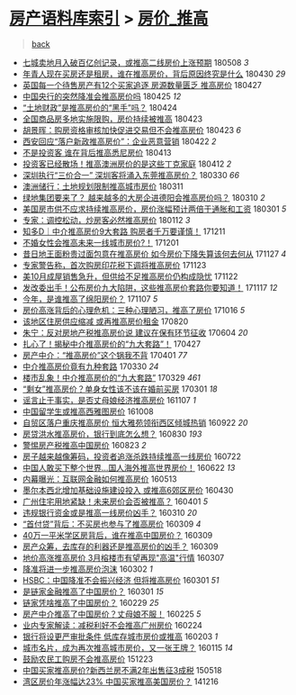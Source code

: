 [房产语料库索引](../../README.md)  > [房价_推高](房价_推高.md)
====
> [back](../README.md)

- [七城卖地月入破百亿创记录，或推高二线房价上涨预期](http://jkwz.applinzi.com/ittc/7100503703566156810.html#%E4%B8%83%E5%9F%8E%E5%8D%96%E5%9C%B0%E6%9C%88%E5%85%A5%E7%A0%B4%E7%99%BE%E4%BA%BF%E5%88%9B%E8%AE%B0%E5%BD%95%EF%BC%8C%E6%88%96%E6%8E%A8%E9%AB%98%E4%BA%8C%E7%BA%BF%E6%88%BF%E4%BB%B7%E4%B8%8A%E6%B6%A8%E9%A2%84%E6%9C%9F) 180508 *3* 
- [年青人现在买房还是租房，谁在推高房价，背后原因终究是什么](http://jkwz.applinzi.com/ittc/7097707554698429457.html#%E5%B9%B4%E9%9D%92%E4%BA%BA%E7%8E%B0%E5%9C%A8%E4%B9%B0%E6%88%BF%E8%BF%98%E6%98%AF%E7%A7%9F%E6%88%BF%EF%BC%8C%E8%B0%81%E5%9C%A8%E6%8E%A8%E9%AB%98%E6%88%BF%E4%BB%B7%EF%BC%8C%E8%83%8C%E5%90%8E%E5%8E%9F%E5%9B%A0%E7%BB%88%E7%A9%B6%E6%98%AF%E4%BB%80%E4%B9%88) 180430 *29* 
- [英国每一个待售房产有12个买家追逐 房源数量匮乏 推高房价](http://jkwz.applinzi.com/ittc/7096250347393909770.html#%E8%8B%B1%E5%9B%BD%E6%AF%8F%E4%B8%80%E4%B8%AA%E5%BE%85%E5%94%AE%E6%88%BF%E4%BA%A7%E6%9C%8912%E4%B8%AA%E4%B9%B0%E5%AE%B6%E8%BF%BD%E9%80%90+%E6%88%BF%E6%BA%90%E6%95%B0%E9%87%8F%E5%8C%AE%E4%B9%8F+%E6%8E%A8%E9%AB%98%E6%88%BF%E4%BB%B7) 180427  
- [中国央行的突然降准会推高房价吗](http://jkwz.applinzi.com/ittc/7095978334263706635.html#%E4%B8%AD%E5%9B%BD%E5%A4%AE%E8%A1%8C%E7%9A%84%E7%AA%81%E7%84%B6%E9%99%8D%E5%87%86%E4%BC%9A%E6%8E%A8%E9%AB%98%E6%88%BF%E4%BB%B7%E5%90%97) 180425 *12* 
- [“土地财政”是推高房价的“黑手”吗？](http://jkwz.applinzi.com/ittc/7095583599715943435.html#%E2%80%9C%E5%9C%9F%E5%9C%B0%E8%B4%A2%E6%94%BF%E2%80%9D%E6%98%AF%E6%8E%A8%E9%AB%98%E6%88%BF%E4%BB%B7%E7%9A%84%E2%80%9C%E9%BB%91%E6%89%8B%E2%80%9D%E5%90%97%EF%BC%9F) 180424  
- [全国商品房多地实施限购，房价持续被推高](http://jkwz.applinzi.com/ittc/7095176259426583562.html#%E5%85%A8%E5%9B%BD%E5%95%86%E5%93%81%E6%88%BF%E5%A4%9A%E5%9C%B0%E5%AE%9E%E6%96%BD%E9%99%90%E8%B4%AD%EF%BC%8C%E6%88%BF%E4%BB%B7%E6%8C%81%E7%BB%AD%E8%A2%AB%E6%8E%A8%E9%AB%98) 180423  
- [胡景晖：购房资格审核加快促进交易但不会推高房价](http://jkwz.applinzi.com/ittc/7095109042160796682.html#%E8%83%A1%E6%99%AF%E6%99%96%EF%BC%9A%E8%B4%AD%E6%88%BF%E8%B5%84%E6%A0%BC%E5%AE%A1%E6%A0%B8%E5%8A%A0%E5%BF%AB%E4%BF%83%E8%BF%9B%E4%BA%A4%E6%98%93%E4%BD%86%E4%B8%8D%E4%BC%9A%E6%8E%A8%E9%AB%98%E6%88%BF%E4%BB%B7) 180423 *6* 
- [西安回应“落户新政推高房价”：企业恶意营销](http://jkwz.applinzi.com/ittc/7094749129169437706.html#%E8%A5%BF%E5%AE%89%E5%9B%9E%E5%BA%94%E2%80%9C%E8%90%BD%E6%88%B7%E6%96%B0%E6%94%BF%E6%8E%A8%E9%AB%98%E6%88%BF%E4%BB%B7%E2%80%9D%EF%BC%9A%E4%BC%81%E4%B8%9A%E6%81%B6%E6%84%8F%E8%90%A5%E9%94%80) 180422 *2* 
- [不是投资客 谁在背后推高悉尼房价](http://jkwz.applinzi.com/ittc/7091474757096834054.html#%E4%B8%8D%E6%98%AF%E6%8A%95%E8%B5%84%E5%AE%A2+%E8%B0%81%E5%9C%A8%E8%83%8C%E5%90%8E%E6%8E%A8%E9%AB%98%E6%82%89%E5%B0%BC%E6%88%BF%E4%BB%B7) 180413  
- [投资客已经散场！推高澳洲房价的是这些丁克家庭](http://jkwz.applinzi.com/ittc/7091085379765797895.html#%E6%8A%95%E8%B5%84%E5%AE%A2%E5%B7%B2%E7%BB%8F%E6%95%A3%E5%9C%BA%EF%BC%81%E6%8E%A8%E9%AB%98%E6%BE%B3%E6%B4%B2%E6%88%BF%E4%BB%B7%E7%9A%84%E6%98%AF%E8%BF%99%E4%BA%9B%E4%B8%81%E5%85%8B%E5%AE%B6%E5%BA%AD) 180412 *2* 
- [深圳执行“三价合一” 深圳客将涌入东莞推高房价？](http://jkwz.applinzi.com/ittc/7086187236179837963.html#%E6%B7%B1%E5%9C%B3%E6%89%A7%E8%A1%8C%E2%80%9C%E4%B8%89%E4%BB%B7%E5%90%88%E4%B8%80%E2%80%9D+%E6%B7%B1%E5%9C%B3%E5%AE%A2%E5%B0%86%E6%B6%8C%E5%85%A5%E4%B8%9C%E8%8E%9E%E6%8E%A8%E9%AB%98%E6%88%BF%E4%BB%B7%EF%BC%9F) 180330 *66* 
- [澳洲储行：土地规划限制推高城市房价](http://jkwz.applinzi.com/ittc/7079277391317042192.html#%E6%BE%B3%E6%B4%B2%E5%82%A8%E8%A1%8C%EF%BC%9A%E5%9C%9F%E5%9C%B0%E8%A7%84%E5%88%92%E9%99%90%E5%88%B6%E6%8E%A8%E9%AB%98%E5%9F%8E%E5%B8%82%E6%88%BF%E4%BB%B7) 180311  
- [绿地集团要来了？  越来越多的大房企进德阳会推高房价吗？](http://jkwz.applinzi.com/ittc/7078955710174200843.html#%E7%BB%BF%E5%9C%B0%E9%9B%86%E5%9B%A2%E8%A6%81%E6%9D%A5%E4%BA%86%EF%BC%9F++%E8%B6%8A%E6%9D%A5%E8%B6%8A%E5%A4%9A%E7%9A%84%E5%A4%A7%E6%88%BF%E4%BC%81%E8%BF%9B%E5%BE%B7%E9%98%B3%E4%BC%9A%E6%8E%A8%E9%AB%98%E6%88%BF%E4%BB%B7%E5%90%97%EF%BC%9F) 180310 *2* 
- [美国房市供不应求持续推高房价，房价涨幅预计两倍于通胀和工资](http://jkwz.applinzi.com/ittc/7075453983227642887.html#%E7%BE%8E%E5%9B%BD%E6%88%BF%E5%B8%82%E4%BE%9B%E4%B8%8D%E5%BA%94%E6%B1%82%E6%8C%81%E7%BB%AD%E6%8E%A8%E9%AB%98%E6%88%BF%E4%BB%B7%EF%BC%8C%E6%88%BF%E4%BB%B7%E6%B6%A8%E5%B9%85%E9%A2%84%E8%AE%A1%E4%B8%A4%E5%80%8D%E4%BA%8E%E9%80%9A%E8%83%80%E5%92%8C%E5%B7%A5%E8%B5%84) 180301 *5* 
- [专家：调控松动，炒房客必然推高房价](http://jkwz.applinzi.com/ittc/7057831280807248906.html#%E4%B8%93%E5%AE%B6%EF%BC%9A%E8%B0%83%E6%8E%A7%E6%9D%BE%E5%8A%A8%EF%BC%8C%E7%82%92%E6%88%BF%E5%AE%A2%E5%BF%85%E7%84%B6%E6%8E%A8%E9%AB%98%E6%88%BF%E4%BB%B7) 180112 *3* 
- [知多D｜中介推高房价9大套路 购房者千万要谨慎！](http://jkwz.applinzi.com/ittc/7045781084682322960.html#%E7%9F%A5%E5%A4%9AD%EF%BD%9C%E4%B8%AD%E4%BB%8B%E6%8E%A8%E9%AB%98%E6%88%BF%E4%BB%B79%E5%A4%A7%E5%A5%97%E8%B7%AF+%E8%B4%AD%E6%88%BF%E8%80%85%E5%8D%83%E4%B8%87%E8%A6%81%E8%B0%A8%E6%85%8E%EF%BC%81) 171211  
- [不婚女性会推高未来一线城市房价?！](http://jkwz.applinzi.com/ittc/7042197243484963856.html#%E4%B8%8D%E5%A9%9A%E5%A5%B3%E6%80%A7%E4%BC%9A%E6%8E%A8%E9%AB%98%E6%9C%AA%E6%9D%A5%E4%B8%80%E7%BA%BF%E5%9F%8E%E5%B8%82%E6%88%BF%E4%BB%B7%3F%EF%BC%81) 171201  
- [昔日地王面粉贵过面包意在推高房价 如今房价下降失算该何去何从](http://jkwz.applinzi.com/ittc/7040680835190096913.html#%E6%98%94%E6%97%A5%E5%9C%B0%E7%8E%8B%E9%9D%A2%E7%B2%89%E8%B4%B5%E8%BF%87%E9%9D%A2%E5%8C%85%E6%84%8F%E5%9C%A8%E6%8E%A8%E9%AB%98%E6%88%BF%E4%BB%B7+%E5%A6%82%E4%BB%8A%E6%88%BF%E4%BB%B7%E4%B8%8B%E9%99%8D%E5%A4%B1%E7%AE%97%E8%AF%A5%E4%BD%95%E5%8E%BB%E4%BD%95%E4%BB%8E) 171127 *4* 
- [专家警告称，首次购房印花税下调将推高房价](http://jkwz.applinzi.com/ittc/7039073650483921937.html#%E4%B8%93%E5%AE%B6%E8%AD%A6%E5%91%8A%E7%A7%B0%EF%BC%8C%E9%A6%96%E6%AC%A1%E8%B4%AD%E6%88%BF%E5%8D%B0%E8%8A%B1%E7%A8%8E%E4%B8%8B%E8%B0%83%E5%B0%86%E6%8E%A8%E9%AB%98%E6%88%BF%E4%BB%B7) 171123  
- [美10月成屋销售急升，但供给不足推高房价仍构成隐忧](http://jkwz.applinzi.com/ittc/7038582110535812112.html#%E7%BE%8E10%E6%9C%88%E6%88%90%E5%B1%8B%E9%94%80%E5%94%AE%E6%80%A5%E5%8D%87%EF%BC%8C%E4%BD%86%E4%BE%9B%E7%BB%99%E4%B8%8D%E8%B6%B3%E6%8E%A8%E9%AB%98%E6%88%BF%E4%BB%B7%E4%BB%8D%E6%9E%84%E6%88%90%E9%9A%90%E5%BF%A7) 171122  
- [发改委出手！公布房价九大陷阱，这些推高房价套路你要知道！](http://jkwz.applinzi.com/ittc/7036914728788558865.html#%E5%8F%91%E6%94%B9%E5%A7%94%E5%87%BA%E6%89%8B%EF%BC%81%E5%85%AC%E5%B8%83%E6%88%BF%E4%BB%B7%E4%B9%9D%E5%A4%A7%E9%99%B7%E9%98%B1%EF%BC%8C%E8%BF%99%E4%BA%9B%E6%8E%A8%E9%AB%98%E6%88%BF%E4%BB%B7%E5%A5%97%E8%B7%AF%E4%BD%A0%E8%A6%81%E7%9F%A5%E9%81%93%EF%BC%81) 171117 *12* 
- [今年，是谁推高了绵阳房价？](http://jkwz.applinzi.com/ittc/7033255608000709649.html#%E4%BB%8A%E5%B9%B4%EF%BC%8C%E6%98%AF%E8%B0%81%E6%8E%A8%E9%AB%98%E4%BA%86%E7%BB%B5%E9%98%B3%E6%88%BF%E4%BB%B7%EF%BC%9F) 171107 *5* 
- [房价高涨背后的心理危机：三种心理陋习，推高了房价](http://jkwz.applinzi.com/ittc/7025124680275608593.html#%E6%88%BF%E4%BB%B7%E9%AB%98%E6%B6%A8%E8%83%8C%E5%90%8E%E7%9A%84%E5%BF%83%E7%90%86%E5%8D%B1%E6%9C%BA%EF%BC%9A%E4%B8%89%E7%A7%8D%E5%BF%83%E7%90%86%E9%99%8B%E4%B9%A0%EF%BC%8C%E6%8E%A8%E9%AB%98%E4%BA%86%E6%88%BF%E4%BB%B7) 171016 *5* 
- [该地区住房供应缩减 或再推高房价租金](http://jkwz.applinzi.com/ittc/7003999868291646481.html#%E8%AF%A5%E5%9C%B0%E5%8C%BA%E4%BD%8F%E6%88%BF%E4%BE%9B%E5%BA%94%E7%BC%A9%E5%87%8F+%E6%88%96%E5%86%8D%E6%8E%A8%E9%AB%98%E6%88%BF%E4%BB%B7%E7%A7%9F%E9%87%91) 170820  
- [朱宁：反对房地产税推高房价说 建议在保有环节征收](http://jkwz.applinzi.com/ittc/6975342778698433541.html#%E6%9C%B1%E5%AE%81%EF%BC%9A%E5%8F%8D%E5%AF%B9%E6%88%BF%E5%9C%B0%E4%BA%A7%E7%A8%8E%E6%8E%A8%E9%AB%98%E6%88%BF%E4%BB%B7%E8%AF%B4+%E5%BB%BA%E8%AE%AE%E5%9C%A8%E4%BF%9D%E6%9C%89%E7%8E%AF%E8%8A%82%E5%BE%81%E6%94%B6) 170604 *20* 
- [扎心了！揭秘中介推高房价的“九大套路”！](http://jkwz.applinzi.com/ittc/6961263576483365892.html#%E6%89%8E%E5%BF%83%E4%BA%86%EF%BC%81%E6%8F%AD%E7%A7%98%E4%B8%AD%E4%BB%8B%E6%8E%A8%E9%AB%98%E6%88%BF%E4%BB%B7%E7%9A%84%E2%80%9C%E4%B9%9D%E5%A4%A7%E5%A5%97%E8%B7%AF%E2%80%9D%EF%BC%81) 170427  
- [房产中介：“推高房价”这个锅我不背](http://jkwz.applinzi.com/ittc/6951660759284188165.html#%E6%88%BF%E4%BA%A7%E4%B8%AD%E4%BB%8B%EF%BC%9A%E2%80%9C%E6%8E%A8%E9%AB%98%E6%88%BF%E4%BB%B7%E2%80%9D%E8%BF%99%E4%B8%AA%E9%94%85%E6%88%91%E4%B8%8D%E8%83%8C) 170401 *77* 
- [中介推高房价竟有九种套路](http://jkwz.applinzi.com/ittc/6950876242659247109.html#%E4%B8%AD%E4%BB%8B%E6%8E%A8%E9%AB%98%E6%88%BF%E4%BB%B7%E7%AB%9F%E6%9C%89%E4%B9%9D%E7%A7%8D%E5%A5%97%E8%B7%AF) 170330 *24* 
- [楼市乱象！中介推高房价的“九大套路”](http://jkwz.applinzi.com/ittc/6950436371914294276.html#%E6%A5%BC%E5%B8%82%E4%B9%B1%E8%B1%A1%EF%BC%81%E4%B8%AD%E4%BB%8B%E6%8E%A8%E9%AB%98%E6%88%BF%E4%BB%B7%E7%9A%84%E2%80%9C%E4%B9%9D%E5%A4%A7%E5%A5%97%E8%B7%AF%E2%80%9D) 170329 *461* 
- [“剩女”推高房价？单身女性该不该在婚前买房](http://jkwz.applinzi.com/ittc/6940096806045352964.html#%E2%80%9C%E5%89%A9%E5%A5%B3%E2%80%9D%E6%8E%A8%E9%AB%98%E6%88%BF%E4%BB%B7%EF%BC%9F%E5%8D%95%E8%BA%AB%E5%A5%B3%E6%80%A7%E8%AF%A5%E4%B8%8D%E8%AF%A5%E5%9C%A8%E5%A9%9A%E5%89%8D%E4%B9%B0%E6%88%BF) 170301 *18* 
- [谣言止于事实，是否丈母娘经济推高房价](http://jkwz.applinzi.com/ittc/6897820679159677956.html#%E8%B0%A3%E8%A8%80%E6%AD%A2%E4%BA%8E%E4%BA%8B%E5%AE%9E%EF%BC%8C%E6%98%AF%E5%90%A6%E4%B8%88%E6%AF%8D%E5%A8%98%E7%BB%8F%E6%B5%8E%E6%8E%A8%E9%AB%98%E6%88%BF%E4%BB%B7) 161107 *1* 
- [中国留学生或推高西雅图房价](http://jkwz.applinzi.com/ittc/6886663491338912773.html#%E4%B8%AD%E5%9B%BD%E7%95%99%E5%AD%A6%E7%94%9F%E6%88%96%E6%8E%A8%E9%AB%98%E8%A5%BF%E9%9B%85%E5%9B%BE%E6%88%BF%E4%BB%B7) 161008  
- [自贸区落户重庆推高房价 恒大雅苑领衔西区倾城热销](http://jkwz.applinzi.com/ittc/6880641413238227972.html#%E8%87%AA%E8%B4%B8%E5%8C%BA%E8%90%BD%E6%88%B7%E9%87%8D%E5%BA%86%E6%8E%A8%E9%AB%98%E6%88%BF%E4%BB%B7+%E6%81%92%E5%A4%A7%E9%9B%85%E8%8B%91%E9%A2%86%E8%A1%94%E8%A5%BF%E5%8C%BA%E5%80%BE%E5%9F%8E%E7%83%AD%E9%94%80) 160922 *20* 
- [房贷洪水推高房价，银行到底怎么想？](http://jkwz.applinzi.com/ittc/6872150899396445188.html#%E6%88%BF%E8%B4%B7%E6%B4%AA%E6%B0%B4%E6%8E%A8%E9%AB%98%E6%88%BF%E4%BB%B7%EF%BC%8C%E9%93%B6%E8%A1%8C%E5%88%B0%E5%BA%95%E6%80%8E%E4%B9%88%E6%83%B3%EF%BC%9F) 160830 *193* 
- [警惕房产税推高中国房价](http://jkwz.applinzi.com/ittc/6869477439029380101.html#%E8%AD%A6%E6%83%95%E6%88%BF%E4%BA%A7%E7%A8%8E%E6%8E%A8%E9%AB%98%E4%B8%AD%E5%9B%BD%E6%88%BF%E4%BB%B7) 160823 *2* 
- [房子越来越像筹码，投资者追涨杀跌持续推高一线房价](http://jkwz.applinzi.com/ittc/6857473245120562180.html#%E6%88%BF%E5%AD%90%E8%B6%8A%E6%9D%A5%E8%B6%8A%E5%83%8F%E7%AD%B9%E7%A0%81%EF%BC%8C%E6%8A%95%E8%B5%84%E8%80%85%E8%BF%BD%E6%B6%A8%E6%9D%80%E8%B7%8C%E6%8C%81%E7%BB%AD%E6%8E%A8%E9%AB%98%E4%B8%80%E7%BA%BF%E6%88%BF%E4%BB%B7) 160722  
- [中国人敢买下整个世界...国人海外推高世界房价！](http://jkwz.applinzi.com/ittc/6846483689604908036.html#%E4%B8%AD%E5%9B%BD%E4%BA%BA%E6%95%A2%E4%B9%B0%E4%B8%8B%E6%95%B4%E4%B8%AA%E4%B8%96%E7%95%8C...%E5%9B%BD%E4%BA%BA%E6%B5%B7%E5%A4%96%E6%8E%A8%E9%AB%98%E4%B8%96%E7%95%8C%E6%88%BF%E4%BB%B7%EF%BC%81) 160622 *13* 
- [内幕曝光：互联网金融如何推高房价](http://jkwz.applinzi.com/ittc/6831817069334889476.html#%E5%86%85%E5%B9%95%E6%9B%9D%E5%85%89%EF%BC%9A%E4%BA%92%E8%81%94%E7%BD%91%E9%87%91%E8%9E%8D%E5%A6%82%E4%BD%95%E6%8E%A8%E9%AB%98%E6%88%BF%E4%BB%B7) 160513  
- [墨尔本西北增加基础设施建设投入 或推高6郊区房价](http://jkwz.applinzi.com/ittc/6826940086448817157.html#%E5%A2%A8%E5%B0%94%E6%9C%AC%E8%A5%BF%E5%8C%97%E5%A2%9E%E5%8A%A0%E5%9F%BA%E7%A1%80%E8%AE%BE%E6%96%BD%E5%BB%BA%E8%AE%BE%E6%8A%95%E5%85%A5+%E6%88%96%E6%8E%A8%E9%AB%986%E9%83%8A%E5%8C%BA%E6%88%BF%E4%BB%B7) 160430  
- [广州住宅用地紧缺！未来房价会否被推高？](http://jkwz.applinzi.com/ittc/6816100022063989764.html#%E5%B9%BF%E5%B7%9E%E4%BD%8F%E5%AE%85%E7%94%A8%E5%9C%B0%E7%B4%A7%E7%BC%BA%EF%BC%81%E6%9C%AA%E6%9D%A5%E6%88%BF%E4%BB%B7%E4%BC%9A%E5%90%A6%E8%A2%AB%E6%8E%A8%E9%AB%98%EF%BC%9F) 160401 *5* 
- [违规银行资金或是推高一线房价凶手？](http://jkwz.applinzi.com/ittc/6808013724723971076.html#%E8%BF%9D%E8%A7%84%E9%93%B6%E8%A1%8C%E8%B5%84%E9%87%91%E6%88%96%E6%98%AF%E6%8E%A8%E9%AB%98%E4%B8%80%E7%BA%BF%E6%88%BF%E4%BB%B7%E5%87%B6%E6%89%8B%EF%BC%9F) 160310 *20* 
- [“首付贷”背后：不买房也参与了推高房价](http://jkwz.applinzi.com/ittc/6807620475412808708.html#%E2%80%9C%E9%A6%96%E4%BB%98%E8%B4%B7%E2%80%9D%E8%83%8C%E5%90%8E%EF%BC%9A%E4%B8%8D%E4%B9%B0%E6%88%BF%E4%B9%9F%E5%8F%82%E4%B8%8E%E4%BA%86%E6%8E%A8%E9%AB%98%E6%88%BF%E4%BB%B7) 160309 *4* 
- [40万一平米学区房背后，谁在推高中国房价？](http://jkwz.applinzi.com/ittc/6807637355573806084.html#40%E4%B8%87%E4%B8%80%E5%B9%B3%E7%B1%B3%E5%AD%A6%E5%8C%BA%E6%88%BF%E8%83%8C%E5%90%8E%EF%BC%8C%E8%B0%81%E5%9C%A8%E6%8E%A8%E9%AB%98%E4%B8%AD%E5%9B%BD%E6%88%BF%E4%BB%B7%EF%BC%9F) 160309  
- [房产众筹，去库存的利器还是推高房价的凶手？](http://jkwz.applinzi.com/ittc/6807455598954152964.html#%E6%88%BF%E4%BA%A7%E4%BC%97%E7%AD%B9%EF%BC%8C%E5%8E%BB%E5%BA%93%E5%AD%98%E7%9A%84%E5%88%A9%E5%99%A8%E8%BF%98%E6%98%AF%E6%8E%A8%E9%AB%98%E6%88%BF%E4%BB%B7%E7%9A%84%E5%87%B6%E6%89%8B%EF%BC%9F) 160309  
- [地价高涨推高房价 3月榕楼市有望再现&quot;高温&quot;行情](http://jkwz.applinzi.com/ittc/6806846997596210181.html#%E5%9C%B0%E4%BB%B7%E9%AB%98%E6%B6%A8%E6%8E%A8%E9%AB%98%E6%88%BF%E4%BB%B7+3%E6%9C%88%E6%A6%95%E6%A5%BC%E5%B8%82%E6%9C%89%E6%9C%9B%E5%86%8D%E7%8E%B0%26quot%3B%E9%AB%98%E6%B8%A9%26quot%3B%E8%A1%8C%E6%83%85) 160307  
- [降准将进一步推高房价泡沫](http://jkwz.applinzi.com/ittc/6804880189632807941.html#%E9%99%8D%E5%87%86%E5%B0%86%E8%BF%9B%E4%B8%80%E6%AD%A5%E6%8E%A8%E9%AB%98%E6%88%BF%E4%BB%B7%E6%B3%A1%E6%B2%AB) 160302 *1* 
- [HSBC：中国降准不会振兴经济 但将推高房价](http://jkwz.applinzi.com/ittc/6804717029537874948.html#HSBC%EF%BC%9A%E4%B8%AD%E5%9B%BD%E9%99%8D%E5%87%86%E4%B8%8D%E4%BC%9A%E6%8C%AF%E5%85%B4%E7%BB%8F%E6%B5%8E+%E4%BD%86%E5%B0%86%E6%8E%A8%E9%AB%98%E6%88%BF%E4%BB%B7) 160301 *51* 
- [是链家金融推高了中国房价？](http://jkwz.applinzi.com/ittc/6804545679410070532.html#%E6%98%AF%E9%93%BE%E5%AE%B6%E9%87%91%E8%9E%8D%E6%8E%A8%E9%AB%98%E4%BA%86%E4%B8%AD%E5%9B%BD%E6%88%BF%E4%BB%B7%EF%BC%9F) 160301 *15* 
- [链家凭啥推高了中国房价？](http://jkwz.applinzi.com/ittc/6804278502920553476.html#%E9%93%BE%E5%AE%B6%E5%87%AD%E5%95%A5%E6%8E%A8%E9%AB%98%E4%BA%86%E4%B8%AD%E5%9B%BD%E6%88%BF%E4%BB%B7%EF%BC%9F) 160229 *25* 
- [房产中介推高了中国房价？丈母娘不服！](http://jkwz.applinzi.com/ittc/6802541093560255493.html#%E6%88%BF%E4%BA%A7%E4%B8%AD%E4%BB%8B%E6%8E%A8%E9%AB%98%E4%BA%86%E4%B8%AD%E5%9B%BD%E6%88%BF%E4%BB%B7%EF%BC%9F%E4%B8%88%E6%AF%8D%E5%A8%98%E4%B8%8D%E6%9C%8D%EF%BC%81) 160225 *5* 
- [业内专家解读：减税利好不会推高广州房价](http://jkwz.applinzi.com/ittc/6802500727888954373.html#%E4%B8%9A%E5%86%85%E4%B8%93%E5%AE%B6%E8%A7%A3%E8%AF%BB%EF%BC%9A%E5%87%8F%E7%A8%8E%E5%88%A9%E5%A5%BD%E4%B8%8D%E4%BC%9A%E6%8E%A8%E9%AB%98%E5%B9%BF%E5%B7%9E%E6%88%BF%E4%BB%B7) 160224  
- [银行将设更严审批条件 低库存城市房价或推高](http://jkwz.applinzi.com/ittc/6794488750784644101.html#%E9%93%B6%E8%A1%8C%E5%B0%86%E8%AE%BE%E6%9B%B4%E4%B8%A5%E5%AE%A1%E6%89%B9%E6%9D%A1%E4%BB%B6+%E4%BD%8E%E5%BA%93%E5%AD%98%E5%9F%8E%E5%B8%82%E6%88%BF%E4%BB%B7%E6%88%96%E6%8E%A8%E9%AB%98) 160203 *1* 
- [城市名片，成为再次推高城市房价，又一张王牌？](http://jkwz.applinzi.com/ittc/6787662852638901253.html#%E5%9F%8E%E5%B8%82%E5%90%8D%E7%89%87%EF%BC%8C%E6%88%90%E4%B8%BA%E5%86%8D%E6%AC%A1%E6%8E%A8%E9%AB%98%E5%9F%8E%E5%B8%82%E6%88%BF%E4%BB%B7%EF%BC%8C%E5%8F%88%E4%B8%80%E5%BC%A0%E7%8E%8B%E7%89%8C%EF%BC%9F) 160115 *14* 
- [鼓励农民工购房不会推高房价](http://jkwz.applinzi.com/ittc/6779041792964166661.html#%E9%BC%93%E5%8A%B1%E5%86%9C%E6%B0%91%E5%B7%A5%E8%B4%AD%E6%88%BF%E4%B8%8D%E4%BC%9A%E6%8E%A8%E9%AB%98%E6%88%BF%E4%BB%B7) 151223  
- [中国买家推高房价?新西兰房不满2年出售征3成税](http://jkwz.applinzi.com/ittc/547650611414650822.html#%E4%B8%AD%E5%9B%BD%E4%B9%B0%E5%AE%B6%E6%8E%A8%E9%AB%98%E6%88%BF%E4%BB%B7%3F%E6%96%B0%E8%A5%BF%E5%85%B0%E6%88%BF%E4%B8%8D%E6%BB%A12%E5%B9%B4%E5%87%BA%E5%94%AE%E5%BE%813%E6%88%90%E7%A8%8E) 150518  
- [湾区房价年涨幅达23% 中国买家推高美国房价？](http://jkwz.applinzi.com/ittc/547650611382576367.html#%E6%B9%BE%E5%8C%BA%E6%88%BF%E4%BB%B7%E5%B9%B4%E6%B6%A8%E5%B9%85%E8%BE%BE23%25+%E4%B8%AD%E5%9B%BD%E4%B9%B0%E5%AE%B6%E6%8E%A8%E9%AB%98%E7%BE%8E%E5%9B%BD%E6%88%BF%E4%BB%B7%EF%BC%9F) 141216  
